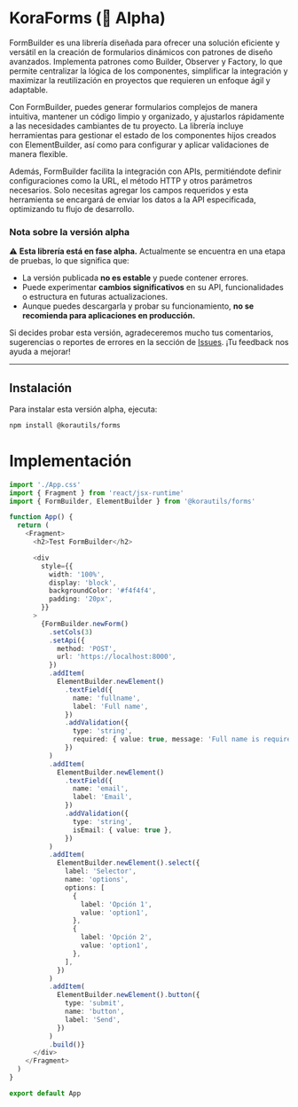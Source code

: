 # KoraForms (🚧 Alpha)

FormBuilder es una librería diseñada para ofrecer una solución eficiente y versátil en la creación de formularios dinámicos con patrones de diseño avanzados. Implementa patrones como Builder, Observer y Factory, lo que permite centralizar la lógica de los componentes, simplificar la integración y maximizar la reutilización en proyectos que requieren un enfoque ágil y adaptable.

Con FormBuilder, puedes generar formularios complejos de manera intuitiva, mantener un código limpio y organizado, y ajustarlos rápidamente a las necesidades cambiantes de tu proyecto. La librería incluye herramientas para gestionar el estado de los componentes hijos creados con ElementBuilder, así como para configurar y aplicar validaciones de manera flexible.

Además, FormBuilder facilita la integración con APIs, permitiéndote definir configuraciones como la URL, el método HTTP y otros parámetros necesarios. Solo necesitas agregar los campos requeridos y esta herramienta se encargará de enviar los datos a la API especificada, optimizando tu flujo de desarrollo.

### **Nota sobre la versión alpha**

⚠️ **Esta librería está en fase alpha.** Actualmente se encuentra en una etapa de pruebas, lo que significa que:

- La versión publicada **no es estable** y puede contener errores.
- Puede experimentar **cambios significativos** en su API, funcionalidades o estructura en futuras actualizaciones.
- Aunque puedes descargarla y probar su funcionamiento, **no se recomienda para aplicaciones en producción.**

Si decides probar esta versión, agradeceremos mucho tus comentarios, sugerencias o reportes de errores en la sección de [Issues](https://github.com/tu-usuario/tu-repositorio/issues). ¡Tu feedback nos ayuda a mejorar!

---

## Instalación

Para instalar esta versión alpha, ejecuta:

```bash
npm install @korautils/forms
```

# Implementación

```ts
import './App.css'
import { Fragment } from 'react/jsx-runtime'
import { FormBuilder, ElementBuilder } from '@korautils/forms'

function App() {
  return (
    <Fragment>
      <h2>Test FormBuilder</h2>

      <div
        style={{
          width: '100%',
          display: 'block',
          backgroundColor: '#f4f4f4',
          padding: '20px',
        }}
      >
        {FormBuilder.newForm()
          .setCols(3)
          .setApi({
            method: 'POST',
            url: 'https://localhost:8000',
          })
          .addItem(
            ElementBuilder.newElement()
              .textField({
                name: 'fullname',
                label: 'Full name',
              })
              .addValidation({
                type: 'string',
                required: { value: true, message: 'Full name is required' },
              })
          )
          .addItem(
            ElementBuilder.newElement()
              .textField({
                name: 'email',
                label: 'Email',
              })
              .addValidation({
                type: 'string',
                isEmail: { value: true },
              })
          )
          .addItem(
            ElementBuilder.newElement().select({
              label: 'Selector',
              name: 'options',
              options: [
                {
                  label: 'Opción 1',
                  value: 'option1',
                },
                {
                  label: 'Opción 2',
                  value: 'option1',
                },
              ],
            })
          )
          .addItem(
            ElementBuilder.newElement().button({
              type: 'submit',
              name: 'button',
              label: 'Send',
            })
          )
          .build()}
      </div>
    </Fragment>
  )
}

export default App
```

